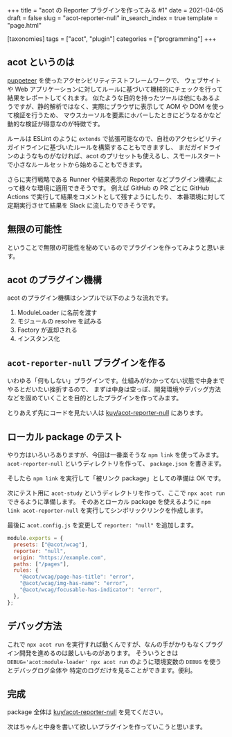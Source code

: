 +++
title = "acot の Reporter プラグインを作ってみる #1"
date = 2021-04-05
draft = false
slug = "acot-reporter-null"
in_search_index = true
template = "page.html"

[taxonomies]
tags = ["acot", "plugin"]
categories = ["programming"]
+++

## acot というのは

[puppeteer](https://github.com/puppeteer/puppeteer) を使ったアクセシビリティテストフレームワークで、
ウェブサイトや Web アプリケーションに対してルールに基づいて機械的にチェックを行って結果をレポートしてくれます。
似たような目的を持ったツールは他にもあるようですが、静的解析ではなく、実際にブラウザに表示して AOM や DOM を使って検証を行うため、
マウスカーソルを要素にホバーしたときにどうなるかなど動的な検証が得意なのが特徴です。

ルールは ESLint のように `extends` で拡張可能なので、自社のアクセシビリティガイドラインに基づいたルールを構築することもできますし、
まだガイドラインのようなものがなければ、acot のプリセットも使えるし、スモールスタートで小さなルールセットから始めることもできます。

さらに実行戦略である Runner や結果表示の Reporter などプラグイン機構によって様々な環境に適用できそうです。
例えば GitHub の PR ごとに GitHub Actions で実行して結果をコメントとして残すようにしたり、
本番環境に対して定期実行させて結果を Slack に流したりできそうです。

## 無限の可能性

ということで無限の可能性を秘めているのでプラグインを作ってみようと思います。

<!-- more -->

## acot のプラグイン機構

acot のプラグイン機構はシンプルで以下のような流れです。

1. ModuleLoader に名前を渡す
2. モジュールの resolve を試みる
3. Factory が返却される
4. インスタンス化

## `acot-reporter-null` プラグインを作る

いわゆる「何もしない」プラグインです。仕組みがわかってない状態で中身までやるとだいたい挫折するので、
まずは中身は空っぽ、開発環境やデバッグ方法などを固めていくことを目的としたプラグインを作ってみます。

とりあえず先にコードを見たい人は [kuy/acot-reporter-null](https://github.com/kuy/acot-reporter-null) にあります。

## ローカル package のテスト

やり方はいろいろありますが、今回は一番楽そうな `npm link` を使ってみます。
`acot-reporter-null` というディレクトリを作って、 `package.json` を書きます。

そしたら `npm link` を実行して「被リンク package」としての準備は OK です。

次にテスト用に `acot-study` というディレクトリを作って、ここで `npx acot run` できるように準備します。
そのあとローカル package を使えるように `npm link acot-reporter-null` を実行してシンボリックリンクを作成します。

最後に `acot.config.js` を変更して `reporter: "null"` を追加します。

```javascript
module.exports = {
  presets: ["@acot/wcag"],
  reporter: "null",
  origin: "https://example.com",
  paths: ["/pages"],
  rules: {
    "@acot/wcag/page-has-title": "error",
    "@acot/wcag/img-has-name": "error",
    "@acot/wcag/focusable-has-indicator": "error",
  },
};
```

## デバッグ方法

これで `npx acot run` を実行すれば動くんですが、なんの手がかりもなくプラグイン開発を進めるのは厳しいものがあります。
そういうときは `DEBUG='acot:module-loader' npx acot run` のように環境変数の `DEBUG` を使うとデバッグログ全体や
特定のログだけを見ることができます。便利。

## 完成

package 全体は [kuy/acot-reporter-null](https://github.com/kuy/acot-reporter-null) を見てください。

次はちゃんと中身を書いて欲しいプラグインを作っていこうと思います。
